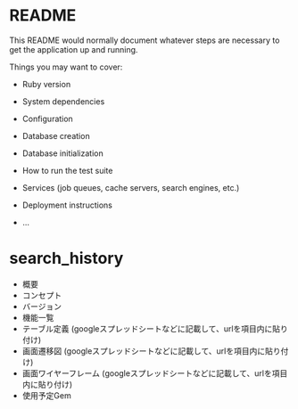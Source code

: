 # README

This README would normally document whatever steps are necessary to get the
application up and running.

Things you may want to cover:

* Ruby version

* System dependencies

* Configuration

* Database creation

* Database initialization

* How to run the test suite

* Services (job queues, cache servers, search engines, etc.)

* Deployment instructions

* ...
# search_history

- 概要
- コンセプト
- バージョン
- 機能一覧
- テーブル定義
   (googleスプレッドシートなどに記載して、urlを項目内に貼り付け)
- 画面遷移図
  (googleスプレッドシートなどに記載して、urlを項目内に貼り付け)
- 画面ワイヤーフレーム
   (googleスプレッドシートなどに記載して、urlを項目内に貼り付け)
- 使用予定Gem

